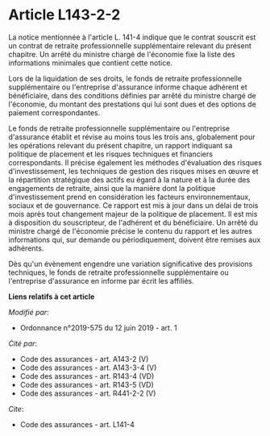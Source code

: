 # Article L143-2-2

La notice mentionnée à l'article L. 141-4 indique que le contrat souscrit est un contrat de retraite professionnelle
supplémentaire relevant du présent chapitre. Un arrêté du ministre chargé de l'économie fixe la liste des informations
minimales que contient cette notice.

Lors de la liquidation de ses droits, le fonds de retraite professionnelle supplémentaire ou l'entreprise d'assurance informe
chaque adhérent et bénéficiaire, dans des conditions définies par arrêté du ministre chargé de l'économie, du montant des
prestations qui lui sont dues et des options de paiement correspondantes.

Le fonds de retraite professionnelle supplémentaire ou l'entreprise d'assurance établit et révise au moins tous les trois
ans, globalement pour les opérations relevant du présent chapitre, un rapport indiquant sa politique de placement et les
risques techniques et financiers correspondants. Il précise également les méthodes d'évaluation des risques d'investissement,
les techniques de gestion des risques mises en œuvre et la répartition stratégique des actifs eu égard à la nature et à la
durée des engagements de retraite, ainsi que la manière dont la politique d'investissement prend en considération les
facteurs environnementaux, sociaux et de gouvernance. Ce rapport est mis à jour dans un délai de trois mois après tout
changement majeur de la politique de placement. Il est mis à disposition du souscripteur, de l'adhérent et du bénéficiaire.
Un arrêté du ministre chargé de l'économie précise le contenu du rapport et les autres informations qui, sur demande ou
périodiquement, doivent être remises aux adhérents.

Dès qu'un évènement engendre une variation significative des provisions techniques, le fonds de retraite professionnelle
supplémentaire ou l'entreprise d'assurance en informe par écrit les affiliés.

**Liens relatifs à cet article**

_Modifié par_:

  - Ordonnance n°2019-575 du 12 juin 2019 - art. 1

_Cité par_:

  - Code des assurances - art. A143-2 (V)
  - Code des assurances - art. A143-3-4 (V)
  - Code des assurances - art. R143-4 (VD)
  - Code des assurances - art. R143-5 (VD)
  - Code des assurances - art. R441-2-2 (V)

_Cite_:

  - Code des assurances - art. L141-4
